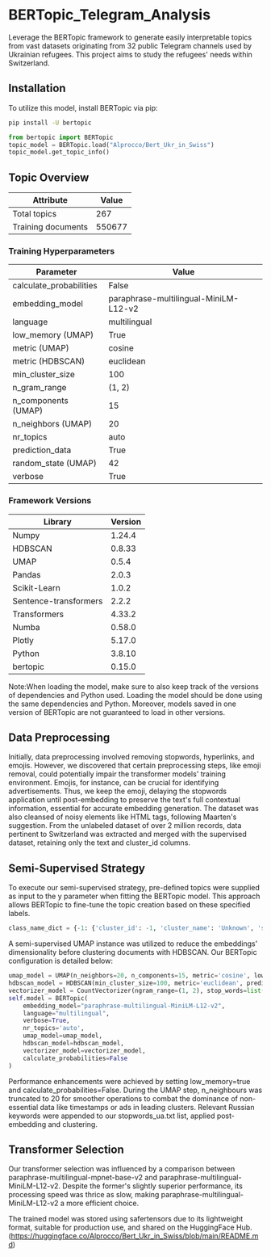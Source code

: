 # BERTopic_Telegram_Analysis

Leverage the BERTopic framework to generate easily interpretable topics from vast datasets originating from 32 public Telegram channels used by Ukrainian refugees. This project aims to study the refugees' needs within Switzerland.

## Installation
To utilize this model, install BERTopic via pip:
```bash
pip install -U bertopic
```
```python
from bertopic import BERTopic
topic_model = BERTopic.load("Alprocco/Bert_Ukr_in_Swiss")
topic_model.get_topic_info()
```
## Topic Overview

| Attribute          | Value   |
|--------------------|---------|
| Total topics       | 267     |
| Training documents | 550677 |

### Training Hyperparameters

| Parameter              | Value                                        |
|------------------------|----------------------------------------------|
| calculate_probabilities| False                                        |
| embedding_model        | paraphrase-multilingual-MiniLM-L12-v2        |
| language               | multilingual                                 |
| low_memory (UMAP)      | True                                         |
| metric (UMAP)          | cosine                                       |
| metric (HDBSCAN)       | euclidean                                    |
| min_cluster_size       | 100                                          |
| n_gram_range           | (1, 2)                                       |
| n_components (UMAP)    | 15                                           |
| n_neighbors (UMAP)     | 20                                           |
| nr_topics              | auto                                         |
| prediction_data        | True                                         |
| random_state (UMAP)    | 42                                           |
| verbose                | True                                         |

### Framework Versions

| Library               | Version |
|-----------------------|---------|
| Numpy                 | 1.24.4  |
| HDBSCAN               | 0.8.33  |
| UMAP                  | 0.5.4   |
| Pandas                | 2.0.3   |
| Scikit-Learn          | 1.0.2   |
| Sentence-transformers | 2.2.2   |
| Transformers          | 4.33.2  |
| Numba                 | 0.58.0  |
| Plotly                | 5.17.0  |
| Python                | 3.8.10  |
| bertopic              | 0.15.0  |


Note:When loading the model, make sure to also keep track of the versions of dependencies and Python used. Loading the model should be done using the same dependencies and Python. Moreover, models saved in one version of BERTopic are not guaranteed to load in other versions.

## Data Preprocessing
Initially, data preprocessing involved removing stopwords, hyperlinks, and emojis. However, we discovered that certain preprocessing steps, like emoji removal, could potentially impair the transformer models' training environment. Emojis, for instance, can be crucial for identifying advertisements. Thus, we keep the emoji, delaying the stopwords application until post-embedding to preserve the text's full contextual information, essential for accurate embedding generation.
The dataset was also cleansed of noisy elements like HTML tags, following Maarten's suggestion. From the unlabeled dataset of over 2 million records, data pertinent to Switzerland was extracted and merged with the supervised dataset, retaining only the text and cluster_id columns.

## Semi-Supervised Strategy
To execute our semi-supervised strategy, pre-defined topics were supplied as input to the y parameter when fitting the BERTopic model. This approach allows BERTopic to fine-tune the topic creation based on these specified labels.
```python
class_name_dict = {-1: {'cluster_id': -1, 'cluster_name': 'Unknown', 'sub_cluster': 'Unknown'}, 0: {'cluster_id': 0, 'cluster_name': 'Immigration', 'sub_cluster': 'Information Requests'}, 1: {'cluster_id': -1, 'cluster_name': 'Unknown', 'sub_cluster': 'Unknown'}, 2: {'cluster_id': 1, 'cluster_name': 'Healthcare and Insurance', 'sub_cluster': 'Medical Insurance'}, 3: {'cluster_id': 2, 'cluster_name': 'Pet', 'sub_cluster': 'Pet'}, 4: {'cluster_id': 0, 'cluster_name': 'Immigration', 'sub_cluster': 'Asylum'}, 5: {'cluster_id': 3, 'cluster_name': 'Transportation', 'sub_cluster': 'Ticket Inquiries'}, 6: {'cluster_id': 3, 'cluster_name': 'Transportation', 'sub_cluster': 'Carriers, Transport to and from Ukraine'}, 7: {'cluster_id': 4, 'cluster_name': 'Accommodation', 'sub_cluster': 'Seeking'}, 8: {'cluster_id': -1, 'cluster_name': 'Unknown', 'sub_cluster': 'Unknown'}, 9: {'cluster_id': 5, 'cluster_name': 'Volunteering', 'sub_cluster': 'Volunteering'}, 10: {'cluster_id': 6, 'cluster_name': 'Integration', 'sub_cluster': 'Communication'}, 11: {'cluster_id': 0, 'cluster_name': 'Immigration', 'sub_cluster': 'Translation Services'}, 12: {'cluster_id': 0, 'cluster_name': 'Immigration', 'sub_cluster': 'Passport'}, 13: {'cluster_id': 1, 'cluster_name': 'Healthcare and Insurance', 'sub_cluster': 'Dentistry'}, 14: {'cluster_id': 6, 'cluster_name': 'Integration', 'sub_cluster': 'Job'}, 15: {'cluster_id': 7, 'cluster_name': 'Living Essentials', 'sub_cluster': 'Currency'}, 16: {'cluster_id': 7, 'cluster_name': 'Living Essentials', 'sub_cluster': 'Banking'}, 17: {'cluster_id': 8, 'cluster_name': 'Social Services', 'sub_cluster': 'Protocols'}, 18: {'cluster_id': 7, 'cluster_name': 'Living Essentials', 'sub_cluster': 'Mail'}, 19: {'cluster_id': 9, 'cluster_name': 'Education', 'sub_cluster': 'Education'}, 20: {'cluster_id': 7, 'cluster_name': 'Living Essentials', 'sub_cluster': 'Clothing'}, 21: {'cluster_id': 8, 'cluster_name': 'Social Services', 'sub_cluster': 'Financial Assistance'}, 22: {'cluster_id': -1, 'cluster_name': 'Unknown', 'sub_cluster': 'Unknown'}, 23: {'cluster_id': -1, 'cluster_name': 'Unknown', 'sub_cluster': 'Unknown'}, 24: {'cluster_id': 3, 'cluster_name': 'Transportation', 'sub_cluster': 'Carriers, Transport to and from Ukraine'}, 25: {'cluster_id': 9, 'cluster_name': 'Education', 'sub_cluster': 'Education'}, 26: {'cluster_id': -1, 'cluster_name': 'Unknown', 'sub_cluster': 'Unknown'}, 27: {'cluster_id': 3, 'cluster_name': 'Transportation', 'sub_cluster': 'Public Transportation'}, 28: {'cluster_id': 4, 'cluster_name': 'Accommodation', 'sub_cluster': 'Leasing Regulation'}, 29: {'cluster_id': -1, 'cluster_name': 'Unknown', 'sub_cluster': 'Unknown'}, 30: {'cluster_id': 0, 'cluster_name': 'Immigration', 'sub_cluster': 'Open Chat'}, 31: {'cluster_id': 6, 'cluster_name': 'Integration', 'sub_cluster': 'Communication'}, 32: {'cluster_id': -1, 'cluster_name': 'Unknown', 'sub_cluster': 'Unknown'}, 33: {'cluster_id': 10, 'cluster_name': 'Social Activity', 'sub_cluster': 'Regulation'}, 34: {'cluster_id': 7, 'cluster_name': 'Living Essentials', 'sub_cluster': 'Food'}, 35: {'cluster_id': 2, 'cluster_name': 'Pet', 'sub_cluster': 'Pet'}, 36: {'cluster_id': 3, 'cluster_name': 'Transportation', 'sub_cluster': 'Carriers, Transport to and from Ukraine'}, 37: {'cluster_id': 7, 'cluster_name': 'Living Essentials', 'sub_cluster': 'Vehicle'}, 38: {'cluster_id': -1, 'cluster_name': 'Unknown', 'sub_cluster': 'Unknown'}, 39: {'cluster_id': -1, 'cluster_name': 'Unknown', 'sub_cluster': 'Unknown'}, 40: {'cluster_id': 1, 'cluster_name': 'Healthcare and Insurance', 'sub_cluster': 'Medical Request'}, 41: {'cluster_id': -1, 'cluster_name': 'Unknown', 'sub_cluster': 'Unknown'}, 42: {'cluster_id': 0, 'cluster_name': 'Immigration', 'sub_cluster': 'Status Acquisition'}, 43: {'cluster_id': 0, 'cluster_name': 'Immigration', 'sub_cluster': 'Consulate Services'}, 44: {'cluster_id': -1, 'cluster_name': 'Unknown', 'sub_cluster': 'Unknown'}, 45: {'cluster_id': 3, 'cluster_name': 'Transportation', 'sub_cluster': 'Public Transportation'}, 46: {'cluster_id': 5, 'cluster_name': 'Volunteering', 'sub_cluster': 'Volunteering'}, 47: {'cluster_id': -1, 'cluster_name': 'Unknown', 'sub_cluster': 'Unknown'}, 48: {'cluster_id': 7, 'cluster_name': 'Living Essentials', 'sub_cluster': 'Vehicle'}, 49: {'cluster_id': 4, 'cluster_name': 'Accommodation', 'sub_cluster': 'Seeking'}, 50: {'cluster_id': 0, 'cluster_name': 'Immigration', 'sub_cluster': 'Immigration Procedure'}, 51: {'cluster_id': 6, 'cluster_name': 'Integration', 'sub_cluster': 'War Chat'}, 52: {'cluster_id': -1, 'cluster_name': 'Unknown', 'sub_cluster': 'Unknown'}, 53: {'cluster_id': 7, 'cluster_name': 'Living Essentials', 'sub_cluster': 'Network Provider'}, 54: {'cluster_id': 9, 'cluster_name': 'Education', 'sub_cluster': 'Education'}, 55: {'cluster_id': -1, 'cluster_name': 'Unknown', 'sub_cluster': 'Unknown'}, 56: {'cluster_id': -1, 'cluster_name': 'Unknown', 'sub_cluster': 'Unknown'}, 57: {'cluster_id': 0, 'cluster_name': 'Immigration', 'sub_cluster': 'Asylum'}, 58: {'cluster_id': -1, 'cluster_name': 'Unknown', 'sub_cluster': 'Unknown'}, 59: {'cluster_id': 10, 'cluster_name': 'Social Activity', 'sub_cluster': 'Leisure and Fitness'}, 60: {'cluster_id': 6, 'cluster_name': 'Integration', 'sub_cluster': 'Tax'}, 61: {'cluster_id': 4, 'cluster_name': 'Accommodation', 'sub_cluster': 'Expense'}, 62: {'cluster_id': 4, 'cluster_name': 'Accommodation', 'sub_cluster': 'Seeking'}, 63: {'cluster_id': -1, 'cluster_name': 'Unknown', 'sub_cluster': 'Unknown'}, 64: {'cluster_id': -1, 'cluster_name': 'Unknown', 'sub_cluster': 'Unknown'}, 65: {'cluster_id': 3, 'cluster_name': 'Transportation', 'sub_cluster': 'Carriers, Transport to and from Ukraine'}, 66: {'cluster_id': -1, 'cluster_name': 'Unknown', 'sub_cluster': 'Unknown'}, 67: {'cluster_id': -1, 'cluster_name': 'Unknown', 'sub_cluster': 'Unknown'}, 68: {'cluster_id': 3, 'cluster_name': 'Transportation', 'sub_cluster': 'Public Transportation'}, 69: {'cluster_id': 0, 'cluster_name': 'Immigration', 'sub_cluster': 'Family Reunion'}, 70: {'cluster_id': -1, 'cluster_name': 'Unknown', 'sub_cluster': 'Unknown'}, 71: {'cluster_id': 1, 'cluster_name': 'Healthcare and Insurance', 'sub_cluster': 'Medical Request'}, 72: {'cluster_id': -1, 'cluster_name': 'Unknown', 'sub_cluster': 'Unknown'}, 73: {'cluster_id': 3, 'cluster_name': 'Transportation', 'sub_cluster': 'Public Transportation'}, 74: {'cluster_id': -1, 'cluster_name': 'Unknown', 'sub_cluster': 'Unknown'}, 75: {'cluster_id': 1, 'cluster_name': 'Healthcare and Insurance', 'sub_cluster': 'Vaccinations'}, 76: {'cluster_id': 6, 'cluster_name': 'Integration', 'sub_cluster': 'Police'}, 77: {'cluster_id': 8, 'cluster_name': 'Social Services', 'sub_cluster': 'Financial Assistance'}, 78: {'cluster_id': 10, 'cluster_name': 'Social Activity', 'sub_cluster': 'Regulation'}, 79: {'cluster_id': 3, 'cluster_name': 'Transportation', 'sub_cluster': 'Carriers, Transport to and from Ukraine'}, 80: {'cluster_id': -1, 'cluster_name': 'Unknown', 'sub_cluster': 'Unknown'}, 81: {'cluster_id': 1, 'cluster_name': 'Healthcare and Insurance', 'sub_cluster': 'Medical Request'}, 82: {'cluster_id': 3, 'cluster_name': 'Transportation', 'sub_cluster': 'Public Transportation'}, 83: {'cluster_id': 6, 'cluster_name': 'Integration', 'sub_cluster': 'Parking'}, 84: {'cluster_id': -1, 'cluster_name': 'Unknown', 'sub_cluster': 'Unknown'}, 85: {'cluster_id': 10, 'cluster_name': 'Social Activity', 'sub_cluster': 'Travel'}, 86: {'cluster_id': -1, 'cluster_name': 'Unknown', 'sub_cluster': 'Unknown'}, 87: {'cluster_id': 11, 'cluster_name': 'Legal information', 'sub_cluster': 'Legal information'}, 88: {'cluster_id': -1, 'cluster_name': 'Unknown', 'sub_cluster': 'Unknown'}, 89: {'cluster_id': -1, 'cluster_name': 'Unknown', 'sub_cluster': 'Unknown'}, 90: {'cluster_id': 1, 'cluster_name': 'Healthcare and Insurance', 'sub_cluster': 'Medical Insurance'}, 91: {'cluster_id': 7, 'cluster_name': 'Living Essentials', 'sub_cluster': 'Network Provider'}, 92: {'cluster_id': 9, 'cluster_name': 'Education', 'sub_cluster': 'Education'}, 93: {'cluster_id': 4, 'cluster_name': 'Accommodation', 'sub_cluster': 'Seeking'}, 94: {'cluster_id': 12, 'cluster_name': 'Religious Information', 'sub_cluster': 'Religious Information'}, 95: {'cluster_id': 7, 'cluster_name': 'Living Essentials', 'sub_cluster': 'Network Provider'}, 96: {'cluster_id': -1, 'cluster_name': 'Unknown', 'sub_cluster': 'Unknown'}, 97: {'cluster_id': -1, 'cluster_name': 'Unknown', 'sub_cluster': 'Unknown'}, 98: {'cluster_id': -1, 'cluster_name': 'Unknown', 'sub_cluster': 'Unknown'}, 99: {'cluster_id': -1, 'cluster_name': 'Unknown', 'sub_cluster': 'Unknown'}, 100: {'cluster_id': 7, 'cluster_name': 'Living Essentials', 'sub_cluster': 'Banking'}, 101: {'cluster_id': -1, 'cluster_name': 'Unknown', 'sub_cluster': 'Unknown'}, 102: {'cluster_id': -1, 'cluster_name': 'Unknown', 'sub_cluster': 'Unknown'}, 103: {'cluster_id': 8, 'cluster_name': 'Social Services', 'sub_cluster': 'Library'}, 104: {'cluster_id': 8, 'cluster_name': 'Social Services', 'sub_cluster': 'Library'}, 105: {'cluster_id': 6, 'cluster_name': 'Integration', 'sub_cluster': 'Tax'}, 106: {'cluster_id': 6, 'cluster_name': 'Integration', 'sub_cluster': 'Police'}, 107: {'cluster_id': 10, 'cluster_name': 'Social Activity', 'sub_cluster': 'Travel'}, 108: {'cluster_id': -1, 'cluster_name': 'Unknown', 'sub_cluster': 'Unknown'}, 109: {'cluster_id': 7, 'cluster_name': 'Living Essentials', 'sub_cluster': 'Network Provider'}, 110: {'cluster_id': 11, 'cluster_name': 'Legal information', 'sub_cluster': 'Legal information'}, 111: {'cluster_id': 0, 'cluster_name': 'Immigration', 'sub_cluster': 'Passport'}, 112: {'cluster_id': 9, 'cluster_name': 'Education', 'sub_cluster': 'Education'}, 113: {'cluster_id': 10, 'cluster_name': 'Social Activity', 'sub_cluster': 'Regulation'}, 114: {'cluster_id': 0, 'cluster_name': 'Immigration', 'sub_cluster': 'Immigration Procedure'}, 115: {'cluster_id': -1, 'cluster_name': 'Unknown', 'sub_cluster': 'Unknown'}, 116: {'cluster_id': -1, 'cluster_name': 'Unknown', 'sub_cluster': 'Unknown'}, 117: {'cluster_id': 9, 'cluster_name': 'Education', 'sub_cluster': 'Education'}, 118: {'cluster_id': 6, 'cluster_name': 'Integration', 'sub_cluster': 'Job'}, 119: {'cluster_id': -1, 'cluster_name': 'Unknown', 'sub_cluster': 'Unknown'}, 120: {'cluster_id': -1, 'cluster_name': 'Unknown', 'sub_cluster': 'Unknown'}, 121: {'cluster_id': 4, 'cluster_name': 'Accommodation', 'sub_cluster': 'Seeking'}, 122: {'cluster_id': 0, 'cluster_name': 'Immigration', 'sub_cluster': 'Translation Services'}, 123: {'cluster_id': 1, 'cluster_name': 'Healthcare and Insurance', 'sub_cluster': 'Medical Insurance'}, 124: {'cluster_id': 4, 'cluster_name': 'Accommodation', 'sub_cluster': 'Seeking'}, 125: {'cluster_id': 11, 'cluster_name': 'Legal information', 'sub_cluster': 'Legal information'}, 126: {'cluster_id': -1, 'cluster_name': 'Unknown', 'sub_cluster': 'Unknown'}, 127: {'cluster_id': -1, 'cluster_name': 'Unknown', 'sub_cluster': 'Unknown'}, 128: {'cluster_id': -1, 'cluster_name': 'Unknown', 'sub_cluster': 'Unknown'}, 129: {'cluster_id': 1, 'cluster_name': 'Healthcare and Insurance', 'sub_cluster': 'Psychotherapy'}, 130: {'cluster_id': -1, 'cluster_name': 'Unknown', 'sub_cluster': 'Unknown'}, 131: {'cluster_id': -1, 'cluster_name': 'Unknown', 'sub_cluster': 'Unknown'}, 132: {'cluster_id': 4, 'cluster_name': 'Accommodation', 'sub_cluster': 'Seeking'}, 133: {'cluster_id': 0, 'cluster_name': 'Immigration', 'sub_cluster': 'Immigration Procedure'}, 134: {'cluster_id': -1, 'cluster_name': 'Unknown', 'sub_cluster': 'Unknown'}, 135: {'cluster_id': 7, 'cluster_name': 'Living Essentials', 'sub_cluster': 'Home Appliances'}, 136: {'cluster_id': -1, 'cluster_name': 'Unknown', 'sub_cluster': 'Unknown'}, 137: {'cluster_id': -1, 'cluster_name': 'Unknown', 'sub_cluster': 'Unknown'}, 138: {'cluster_id': -1, 'cluster_name': 'Unknown', 'sub_cluster': 'Unknown'}, 139: {'cluster_id': 6, 'cluster_name': 'Integration', 'sub_cluster': 'Tax'}, 140: {'cluster_id': 1, 'cluster_name': 'Healthcare and Insurance', 'sub_cluster': 'Vaccinations'}, 141: {'cluster_id': 10, 'cluster_name': 'Social Activity', 'sub_cluster': 'Travel'}, 142: {'cluster_id': 1, 'cluster_name': 'Healthcare and Insurance', 'sub_cluster': 'Medical Request'}, 143: {'cluster_id': 7, 'cluster_name': 'Living Essentials', 'sub_cluster': 'Shopping'}, 144: {'cluster_id': -1, 'cluster_name': 'Unknown', 'sub_cluster': 'Unknown'}, 145: {'cluster_id': -1, 'cluster_name': 'Unknown', 'sub_cluster': 'Unknown'}, 146: {'cluster_id': -1, 'cluster_name': 'Unknown', 'sub_cluster': 'Unknown'}, 147: {'cluster_id': 6, 'cluster_name': 'Integration', 'sub_cluster': 'Job'}, 148: {'cluster_id': 7, 'cluster_name': 'Living Essentials', 'sub_cluster': 'Vehicle'}, 149: {'cluster_id': -1, 'cluster_name': 'Unknown', 'sub_cluster': 'Unknown'}, 150: {'cluster_id': -1, 'cluster_name': 'Unknown', 'sub_cluster': 'Unknown'}, 151: {'cluster_id': -1, 'cluster_name': 'Unknown', 'sub_cluster': 'Unknown'}, 152: {'cluster_id': 1, 'cluster_name': 'Healthcare and Insurance', 'sub_cluster': 'Medical Request'}, 153: {'cluster_id': -1, 'cluster_name': 'Unknown', 'sub_cluster': 'Unknown'}, 154: {'cluster_id': -1, 'cluster_name': 'Unknown', 'sub_cluster': 'Unknown'}, 155: {'cluster_id': -1, 'cluster_name': 'Unknown', 'sub_cluster': 'Unknown'}, 156: {'cluster_id': -1, 'cluster_name': 'Unknown', 'sub_cluster': 'Unknown'}, 157: {'cluster_id': -1, 'cluster_name': 'Unknown', 'sub_cluster': 'Unknown'}, 158: {'cluster_id': 10, 'cluster_name': 'Social Activity', 'sub_cluster': 'Leisure and Fitness'}, 159: {'cluster_id': -1, 'cluster_name': 'Unknown', 'sub_cluster': 'Unknown'}, 160: {'cluster_id': 6, 'cluster_name': 'Integration', 'sub_cluster': 'Communication'}, 161: {'cluster_id': 10, 'cluster_name': 'Social Activity', 'sub_cluster': 'Leisure and Fitness'}, 162: {'cluster_id': -1, 'cluster_name': 'Unknown', 'sub_cluster': 'Unknown'}, 163: {'cluster_id': -1, 'cluster_name': 'Unknown', 'sub_cluster': 'Unknown'}, 164: {'cluster_id': 10, 'cluster_name': 'Social Activity', 'sub_cluster': 'Travel'}, 165: {'cluster_id': 7, 'cluster_name': 'Living Essentials', 'sub_cluster': 'Shopping'}, 166: {'cluster_id': -1, 'cluster_name': 'Unknown', 'sub_cluster': 'Unknown'}, 167: {'cluster_id': 3, 'cluster_name': 'Transportation', 'sub_cluster': 'Public Transportation'}, 168: {'cluster_id': 6, 'cluster_name': 'Integration', 'sub_cluster': 'Communication'}, 169: {'cluster_id': 12, 'cluster_name': 'Religious Information', 'sub_cluster': 'Religious Information'}, 170: {'cluster_id': 7, 'cluster_name': 'Living Essentials', 'sub_cluster': 'Shopping'}, 171: {'cluster_id': 3, 'cluster_name': 'Transportation', 'sub_cluster': 'Taxi Services'}, 172: {'cluster_id': 10, 'cluster_name': 'Social Activity', 'sub_cluster': 'Travel'}, 173: {'cluster_id': 10, 'cluster_name': 'Social Activity', 'sub_cluster': 'Travel'}, 174: {'cluster_id': -1, 'cluster_name': 'Unknown', 'sub_cluster': 'Unknown'}, 175: {'cluster_id': 0, 'cluster_name': 'Immigration', 'sub_cluster': 'Open Chat'}, 176: {'cluster_id': -1, 'cluster_name': 'Unknown', 'sub_cluster': 'Unknown'}, 177: {'cluster_id': -1, 'cluster_name': 'Unknown', 'sub_cluster': 'Unknown'}, 178: {'cluster_id': 10, 'cluster_name': 'Social Activity', 'sub_cluster': 'Travel'}, 179: {'cluster_id': 0, 'cluster_name': 'Immigration', 'sub_cluster': 'Immigration Procedure'}, 180: {'cluster_id': -1, 'cluster_name': 'Unknown', 'sub_cluster': 'Unknown'}, 181: {'cluster_id': -1, 'cluster_name': 'Unknown', 'sub_cluster': 'Unknown'}, 182: {'cluster_id': 11, 'cluster_name': 'Legal information', 'sub_cluster': 'Divorce'}, 183: {'cluster_id': -1, 'cluster_name': 'Unknown', 'sub_cluster': 'Unknown'}, 184: {'cluster_id': 8, 'cluster_name': 'Social Services', 'sub_cluster': 'Protocols'}, 185: {'cluster_id': 7, 'cluster_name': 'Living Essentials', 'sub_cluster': 'Shopping'}, 186: {'cluster_id': -1, 'cluster_name': 'Unknown', 'sub_cluster': 'Unknown'}, 187: {'cluster_id': 0, 'cluster_name': 'Immigration', 'sub_cluster': 'Immigration Procedure'}, 188: {'cluster_id': 11, 'cluster_name': 'Legal information', 'sub_cluster': 'Marriage'}, 189: {'cluster_id': 6, 'cluster_name': 'Integration', 'sub_cluster': 'Job'}, 190: {'cluster_id': -1, 'cluster_name': 'Unknown', 'sub_cluster': 'Unknown'}, 191: {'cluster_id': -1, 'cluster_name': 'Unknown', 'sub_cluster': 'Unknown'}, 192: {'cluster_id': 10, 'cluster_name': 'Social Activity', 'sub_cluster': 'Leisure and Fitness'}, 193: {'cluster_id': 10, 'cluster_name': 'Social Activity', 'sub_cluster': 'Travel'}, 194: {'cluster_id': -1, 'cluster_name': 'Unknown', 'sub_cluster': 'Unknown'}, 195: {'cluster_id': -1, 'cluster_name': 'Unknown', 'sub_cluster': 'Unknown'}, 196: {'cluster_id': -1, 'cluster_name': 'Unknown', 'sub_cluster': 'Unknown'}, 197: {'cluster_id': 10, 'cluster_name': 'Social Activity', 'sub_cluster': 'Leisure and Fitness'}, 198: {'cluster_id': 7, 'cluster_name': 'Living Essentials', 'sub_cluster': 'Shopping'}, 199: {'cluster_id': 5, 'cluster_name': 'Volunteering', 'sub_cluster': 'Volunteering'}, 200: {'cluster_id': 6, 'cluster_name': 'Integration', 'sub_cluster': 'Job'}, 201: {'cluster_id': 7, 'cluster_name': 'Living Essentials', 'sub_cluster': 'Logistics'}, 202: {'cluster_id': -1, 'cluster_name': 'Unknown', 'sub_cluster': 'Unknown'}, 203: {'cluster_id': 0, 'cluster_name': 'Immigration', 'sub_cluster': 'Consulate Services'}, 204: {'cluster_id': 4, 'cluster_name': 'Accommodation', 'sub_cluster': 'Seeking'}, 205: {'cluster_id': 7, 'cluster_name': 'Living Essentials', 'sub_cluster': 'Other Item Request'}, 206: {'cluster_id': 4, 'cluster_name': 'Accommodation', 'sub_cluster': 'Leasing Regulation'}, 207: {'cluster_id': 7, 'cluster_name': 'Living Essentials', 'sub_cluster': 'Other Item Request'}, 208: {'cluster_id': 6, 'cluster_name': 'Integration', 'sub_cluster': 'Job'}, 209: {'cluster_id': -1, 'cluster_name': 'Unknown', 'sub_cluster': 'Unknown'}, 210: {'cluster_id': -1, 'cluster_name': 'Unknown', 'sub_cluster': 'Unknown'}, 211: {'cluster_id': -1, 'cluster_name': 'Unknown', 'sub_cluster': 'Unknown'}, 212: {'cluster_id': -1, 'cluster_name': 'Unknown', 'sub_cluster': 'Unknown'}, 213: {'cluster_id': 1, 'cluster_name': 'Healthcare and Insurance', 'sub_cluster': 'Infant & Toddler Care'}, 214: {'cluster_id': -1, 'cluster_name': 'Unknown', 'sub_cluster': 'Unknown'}, 215: {'cluster_id': -1, 'cluster_name': 'Unknown', 'sub_cluster': 'Unknown'}, 216: {'cluster_id': -1, 'cluster_name': 'Unknown', 'sub_cluster': 'Unknown'}, 217: {'cluster_id': 10, 'cluster_name': 'Social Activity', 'sub_cluster': 'Regulation'}, 218: {'cluster_id': -1, 'cluster_name': 'Unknown', 'sub_cluster': 'Unknown'}, 219: {'cluster_id': 1, 'cluster_name': 'Healthcare and Insurance', 'sub_cluster': 'Medical Request'}, 220: {'cluster_id': -1, 'cluster_name': 'Unknown', 'sub_cluster': 'Unknown'}, 221: {'cluster_id': -1, 'cluster_name': 'Unknown', 'sub_cluster': 'Unknown'}, 222: {'cluster_id': 1, 'cluster_name': 'Healthcare and Insurance', 'sub_cluster': 'Hospice Care'}, 223: {'cluster_id': -1, 'cluster_name': 'Unknown', 'sub_cluster': 'Unknown'}, 224: {'cluster_id': -1, 'cluster_name': 'Unknown', 'sub_cluster': 'Unknown'}, 225: {'cluster_id': 1, 'cluster_name': 'Healthcare and Insurance', 'sub_cluster': 'Medical Request'}, 226: {'cluster_id': -1, 'cluster_name': 'Unknown', 'sub_cluster': 'Unknown'}, 227: {'cluster_id': 1, 'cluster_name': 'Healthcare and Insurance', 'sub_cluster': 'Dentistry'}, 228: {'cluster_id': -1, 'cluster_name': 'Unknown', 'sub_cluster': 'Unknown'}, 229: {'cluster_id': -1, 'cluster_name': 'Unknown', 'sub_cluster': 'Unknown'}, 230: {'cluster_id': 6, 'cluster_name': 'Integration', 'sub_cluster': 'Customs'}, 231: {'cluster_id': -1, 'cluster_name': 'Unknown', 'sub_cluster': 'Unknown'}, 232: {'cluster_id': -1, 'cluster_name': 'Unknown', 'sub_cluster': 'Unknown'}, 233: {'cluster_id': 6, 'cluster_name': 'Integration', 'sub_cluster': 'Customs'}, 234: {'cluster_id': 6, 'cluster_name': 'Integration', 'sub_cluster': 'Customs'}, 235: {'cluster_id': 1, 'cluster_name': 'Healthcare and Insurance', 'sub_cluster': 'Disability'}, 236: {'cluster_id': -1, 'cluster_name': 'Unknown', 'sub_cluster': 'Unknown'}, 237: {'cluster_id': -1, 'cluster_name': 'Unknown', 'sub_cluster': 'Unknown'}, 238: {'cluster_id': -1, 'cluster_name': 'Unknown', 'sub_cluster': 'Unknown'}, 239: {'cluster_id': -1, 'cluster_name': 'Unknown', 'sub_cluster': 'Unknown'}, 240: {'cluster_id': 10, 'cluster_name': 'Social Activity', 'sub_cluster': 'Regulation'}, 241: {'cluster_id': 7, 'cluster_name': 'Living Essentials', 'sub_cluster': 'Network Provider'}, 242: {'cluster_id': -1, 'cluster_name': 'Unknown', 'sub_cluster': 'Unknown'}, 243: {'cluster_id': -1, 'cluster_name': 'Unknown', 'sub_cluster': 'Unknown'}, 244: {'cluster_id': -1, 'cluster_name': 'Unknown', 'sub_cluster': 'Unknown'}, 245: {'cluster_id': 10, 'cluster_name': 'Social Activity', 'sub_cluster': 'Leisure and Fitness'}, 246: {'cluster_id': -1, 'cluster_name': 'Unknown', 'sub_cluster': 'Unknown'}, 247: {'cluster_id': 10, 'cluster_name': 'Social Activity', 'sub_cluster': 'Travel'}, 248: {'cluster_id': -1, 'cluster_name': 'Unknown', 'sub_cluster': 'Unknown'}, 249: {'cluster_id': 10, 'cluster_name': 'Social Activity', 'sub_cluster': 'Leisure and Fitness'}, 250: {'cluster_id': 0, 'cluster_name': 'Immigration', 'sub_cluster': 'Immigration Procedure'}, 251: {'cluster_id': 10, 'cluster_name': 'Social Activity', 'sub_cluster': 'Regulation'}, 252: {'cluster_id': -1, 'cluster_name': 'Unknown', 'sub_cluster': 'Unknown'}, 253: {'cluster_id': 0, 'cluster_name': 'Immigration', 'sub_cluster': 'Open Chat'}, 254: {'cluster_id': -1, 'cluster_name': 'Unknown', 'sub_cluster': 'Unknown'}, 255: {'cluster_id': 1, 'cluster_name': 'Healthcare and Insurance', 'sub_cluster': 'Medical Request'}, 256: {'cluster_id': 0, 'cluster_name': 'Immigration', 'sub_cluster': 'Immigration Procedure'}, 257: {'cluster_id': -1, 'cluster_name': 'Unknown', 'sub_cluster': 'Unknown'}, 258: {'cluster_id': -1, 'cluster_name': 'Unknown', 'sub_cluster': 'Unknown'}, 259: {'cluster_id': 8, 'cluster_name': 'Social Services', 'sub_cluster': 'Protocols'}, 260: {'cluster_id': -1, 'cluster_name': 'Unknown', 'sub_cluster': 'Unknown'}, 261: {'cluster_id': -1, 'cluster_name': 'Unknown', 'sub_cluster': 'Unknown'}, 262: {'cluster_id': -1, 'cluster_name': 'Unknown', 'sub_cluster': 'Unknown'}, 263: {'cluster_id': 1, 'cluster_name': 'Healthcare and Insurance', 'sub_cluster': 'Infant & Toddler Care'}, 264: {'cluster_id': 7, 'cluster_name': 'Living Essentials', 'sub_cluster': 'Shopping'}, 265: {'cluster_id': 5, 'cluster_name': 'Volunteering', 'sub_cluster': 'Volunteering'}}
```
A semi-supervised UMAP instance was utilized to reduce the embeddings' dimensionality before clustering documents with HDBSCAN. Our BERTopic configuration is detailed below:

```python
umap_model = UMAP(n_neighbors=20, n_components=15, metric='cosine', low_memory=True, random_state=42)
hdbscan_model = HDBSCAN(min_cluster_size=100, metric='euclidean', prediction_data=True)
vectorizer_model = CountVectorizer(ngram_range=(1, 2), stop_words=list(stopWords), min_df=15)
self.model = BERTopic(
    embedding_model="paraphrase-multilingual-MiniLM-L12-v2",
    language="multilingual",
    verbose=True,
    nr_topics='auto',
    umap_model=umap_model,
    hdbscan_model=hdbscan_model,
    vectorizer_model=vectorizer_model,
    calculate_probabilities=False
)
```
Performance enhancements were achieved by setting low_memory=true and calculate_probabilities=False. During the UMAP step, n_neighbours was truncated to 20 for smoother operations to combat the dominance of non-essential data like timestamps or ads in leading clusters. Relevant Russian keywords were appended to our stopwords_ua.txt list, applied post-embedding and clustering.

## Transformer Selection
Our transformer selection was influenced by a comparison between paraphrase-multilingual-mpnet-base-v2 and paraphrase-multilingual-MiniLM-L12-v2. Despite the former's slightly superior performance, its processing speed was thrice as slow, making paraphrase-multilingual-MiniLM-L12-v2 a more efficient choice.

The trained model was stored using safertensors due to its lightweight format, suitable for production use, and shared on the HuggingFace Hub. (https://huggingface.co/Alprocco/Bert_Ukr_in_Swiss/blob/main/README.md)
